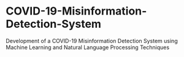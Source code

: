 # COVID-19-Misinformation-Detection-System
 Development of a COVID-19 Misinformation Detection System using Machine Learning and Natural Language Processing Techniques
